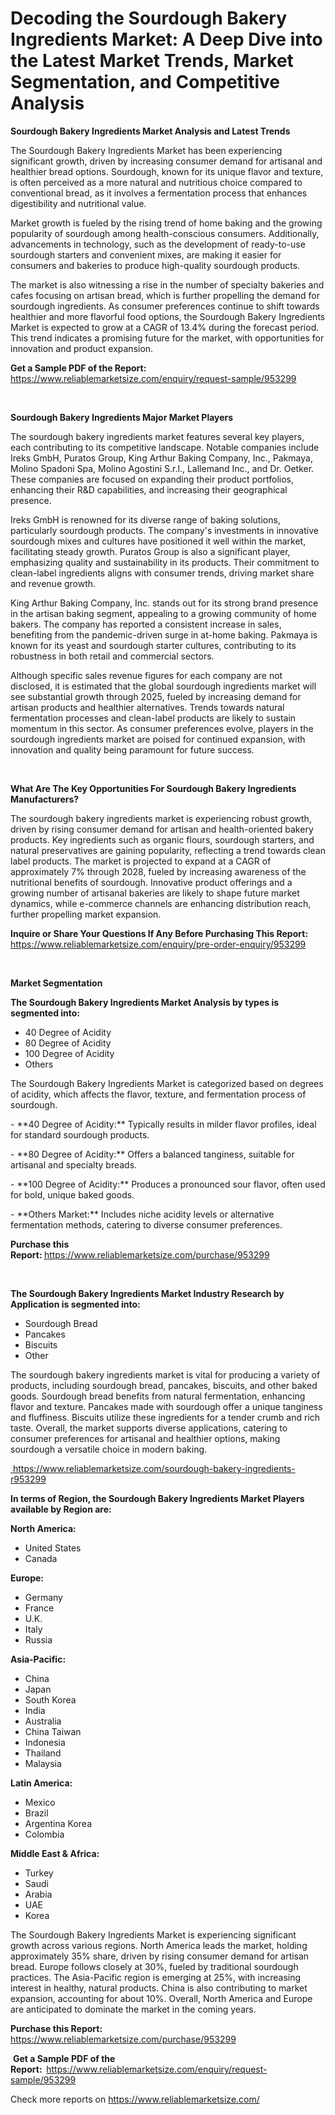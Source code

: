<p><h1>Decoding the Sourdough Bakery Ingredients Market: A Deep Dive into the Latest Market Trends, Market Segmentation, and Competitive Analysis</h1></p><p><strong>Sourdough Bakery Ingredients Market Analysis and Latest Trends</strong></p>
<p><p>The Sourdough Bakery Ingredients Market has been experiencing significant growth, driven by increasing consumer demand for artisanal and healthier bread options. Sourdough, known for its unique flavor and texture, is often perceived as a more natural and nutritious choice compared to conventional bread, as it involves a fermentation process that enhances digestibility and nutritional value. </p><p>Market growth is fueled by the rising trend of home baking and the growing popularity of sourdough among health-conscious consumers. Additionally, advancements in technology, such as the development of ready-to-use sourdough starters and convenient mixes, are making it easier for consumers and bakeries to produce high-quality sourdough products. </p><p>The market is also witnessing a rise in the number of specialty bakeries and cafes focusing on artisan bread, which is further propelling the demand for sourdough ingredients. As consumer preferences continue to shift towards healthier and more flavorful food options, the Sourdough Bakery Ingredients Market is expected to grow at a CAGR of 13.4% during the forecast period. This trend indicates a promising future for the market, with opportunities for innovation and product expansion.</p></p>
<p><strong>Get a Sample PDF of the Report:&nbsp;</strong> <a href="https://www.reliablemarketsize.com/enquiry/request-sample/953299?utm_campaign=1888&utm_medium=2&utm_source=Github&utm_content=ia&utm_term=01022025&utm_id=sourdough-bakery-ingredients">https://www.reliablemarketsize.com/enquiry/request-sample/953299</a></p>
<p>&nbsp;</p>
<p><strong>Sourdough Bakery Ingredients Major Market Players</strong></p>
<p><p>The sourdough bakery ingredients market features several key players, each contributing to its competitive landscape. Notable companies include Ireks GmbH, Puratos Group, King Arthur Baking Company, Inc., Pakmaya, Molino Spadoni Spa, Molino Agostini S.r.l., Lallemand Inc., and Dr. Oetker. These companies are focused on expanding their product portfolios, enhancing their R&D capabilities, and increasing their geographical presence.</p><p>Ireks GmbH is renowned for its diverse range of baking solutions, particularly sourdough products. The company's investments in innovative sourdough mixes and cultures have positioned it well within the market, facilitating steady growth. Puratos Group is also a significant player, emphasizing quality and sustainability in its products. Their commitment to clean-label ingredients aligns with consumer trends, driving market share and revenue growth.</p><p>King Arthur Baking Company, Inc. stands out for its strong brand presence in the artisan baking segment, appealing to a growing community of home bakers. The company has reported a consistent increase in sales, benefiting from the pandemic-driven surge in at-home baking. Pakmaya is known for its yeast and sourdough starter cultures, contributing to its robustness in both retail and commercial sectors.</p><p>Although specific sales revenue figures for each company are not disclosed, it is estimated that the global sourdough ingredients market will see substantial growth through 2025, fueled by increasing demand for artisan products and healthier alternatives. Trends towards natural fermentation processes and clean-label products are likely to sustain momentum in this sector. As consumer preferences evolve, players in the sourdough ingredients market are poised for continued expansion, with innovation and quality being paramount for future success.</p></p>
<p>&nbsp;</p>
<p><strong>What Are The Key Opportunities For Sourdough Bakery Ingredients Manufacturers?</strong></p>
<p><p>The sourdough bakery ingredients market is experiencing robust growth, driven by rising consumer demand for artisan and health-oriented bakery products. Key ingredients such as organic flours, sourdough starters, and natural preservatives are gaining popularity, reflecting a trend towards clean label products. The market is projected to expand at a CAGR of approximately 7% through 2028, fueled by increasing awareness of the nutritional benefits of sourdough. Innovative product offerings and a growing number of artisanal bakeries are likely to shape future market dynamics, while e-commerce channels are enhancing distribution reach, further propelling market expansion.</p></p>
<p><strong>Inquire or Share Your Questions If Any Before Purchasing This Report:</strong> <a href="https://www.reliablemarketsize.com/enquiry/pre-order-enquiry/953299?utm_campaign=1888&utm_medium=2&utm_source=Github&utm_content=ia&utm_term=01022025&utm_id=sourdough-bakery-ingredients">https://www.reliablemarketsize.com/enquiry/pre-order-enquiry/953299</a></p>
<p>&nbsp;</p>
<p><strong>Market Segmentation</strong></p>
<p><strong>The Sourdough Bakery Ingredients Market Analysis by types is segmented into:</strong></p>
<p><ul><li>40 Degree of Acidity</li><li>80 Degree of Acidity</li><li>100 Degree of Acidity</li><li>Others</li></ul></p>
<p><p>The Sourdough Bakery Ingredients Market is categorized based on degrees of acidity, which affects the flavor, texture, and fermentation process of sourdough. </p><p>- **40 Degree of Acidity:** Typically results in milder flavor profiles, ideal for standard sourdough products.</p><p>- **80 Degree of Acidity:** Offers a balanced tanginess, suitable for artisanal and specialty breads.</p><p>- **100 Degree of Acidity:** Produces a pronounced sour flavor, often used for bold, unique baked goods. </p><p>- **Others Market:** Includes niche acidity levels or alternative fermentation methods, catering to diverse consumer preferences.</p></p>
<p><strong>Purchase this Report:&nbsp;</strong><a href="https://www.reliablemarketsize.com/purchase/953299?utm_campaign=1888&utm_medium=2&utm_source=Github&utm_content=ia&utm_term=01022025&utm_id=sourdough-bakery-ingredients">https://www.reliablemarketsize.com/purchase/953299</a></p>
<p>&nbsp;</p>
<p><strong>The Sourdough Bakery Ingredients Market Industry Research by Application is segmented into:</strong></p>
<p><ul><li>Sourdough Bread</li><li>Pancakes</li><li>Biscuits</li><li>Other</li></ul></p>
<p><p>The sourdough bakery ingredients market is vital for producing a variety of products, including sourdough bread, pancakes, biscuits, and other baked goods. Sourdough bread benefits from natural fermentation, enhancing flavor and texture. Pancakes made with sourdough offer a unique tanginess and fluffiness. Biscuits utilize these ingredients for a tender crumb and rich taste. Overall, the market supports diverse applications, catering to consumer preferences for artisanal and healthier options, making sourdough a versatile choice in modern baking.</p></p>
<p><a href="https://www.reliablemarketsize.com/sourdough-bakery-ingredients-r953299?utm_campaign=1888&utm_medium=2&utm_source=Github&utm_content=ia&utm_term=01022025&utm_id=sourdough-bakery-ingredients">&nbsp;https://www.reliablemarketsize.com/sourdough-bakery-ingredients-r953299</a></p>
<p><strong>In terms of Region, the Sourdough Bakery Ingredients Market Players available by Region are:</strong></p>
<p>
    <p> <strong> North America: </strong>
        <ul>
            <li>United States</li>
            <li>Canada</li>
        </ul>
        </p> 
    <p> <strong> Europe: </strong>
        <ul>
            <li>Germany</li>
            <li>France</li>
            <li>U.K.</li>
            <li>Italy</li>
            <li>Russia</li>
        </ul>
        </p> 
    <p> <strong> Asia-Pacific: </strong>
        <ul>
            <li>China</li>
            <li>Japan</li>
            <li>South Korea</li>
            <li>India</li>
            <li>Australia</li>
            <li>China Taiwan</li>
            <li>Indonesia</li>
            <li>Thailand</li>
            <li>Malaysia</li>
        </ul>
        </p> 
    <p> <strong> Latin America: </strong>
        <ul>
            <li>Mexico</li>
            <li>Brazil</li>
            <li>Argentina Korea</li>
            <li>Colombia</li>
        </ul>
        </p> 
    <p> <strong> Middle East & Africa: </strong>
        <ul>
            <li>Turkey</li>
            <li>Saudi</li>
            <li>Arabia</li>
            <li>UAE</li>
            <li>Korea</li>
        </ul>
    </p>
    </p>
<p><p>The Sourdough Bakery Ingredients Market is experiencing significant growth across various regions. North America leads the market, holding approximately 35% share, driven by rising consumer demand for artisan bread. Europe follows closely at 30%, fueled by traditional sourdough practices. The Asia-Pacific region is emerging at 25%, with increasing interest in healthy, natural products. China is also contributing to market expansion, accounting for about 10%. Overall, North America and Europe are anticipated to dominate the market in the coming years.</p></p>
<p><strong>Purchase this Report: </strong><a href="https://www.reliablemarketsize.com/purchase/953299?utm_campaign=1888&utm_medium=2&utm_source=Github&utm_content=ia&utm_term=01022025&utm_id=sourdough-bakery-ingredients">https://www.reliablemarketsize.com/purchase/953299</a></p>
<p>&nbsp;<strong>Get a Sample PDF of the Report:&nbsp;&nbsp;</strong><a href="https://www.reliablemarketsize.com/enquiry/request-sample/953299?utm_campaign=1888&utm_medium=2&utm_source=Github&utm_content=ia&utm_term=01022025&utm_id=sourdough-bakery-ingredients">https://www.reliablemarketsize.com/enquiry/request-sample/953299</a></p>
<p><strong></strong></p>
<p>Check more reports on <a href="https://www.reliablemarketsize.com/?utm_campaign=1888&utm_medium=2&utm_source=Github&utm_content=ia&utm_term=01022025&utm_id=sourdough-bakery-ingredients">https://www.reliablemarketsize.com/</a></p>